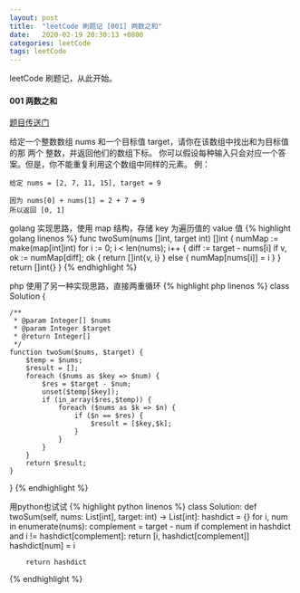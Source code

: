 ```yaml
---
layout: post
title:  "leetCode 刷题记 [001] 两数之和"
date:   2020-02-19 20:30:13 +0800
categories: leetCode
tags: leetCode
---
```


leetCode 刷题记，从此开始。


#### 001 两数之和

[题目传送门](https://leetcode-cn.com/problems/two-sum/) <br />

给定一个整数数组 nums 和一个目标值 target，请你在该数组中找出和为目标值的那 两个 整数，并返回他们的数组下标。
你可以假设每种输入只会对应一个答案。但是，你不能重复利用这个数组中同样的元素。
例：

```
给定 nums = [2, 7, 11, 15], target = 9

因为 nums[0] + nums[1] = 2 + 7 = 9
所以返回 [0, 1]
```
golang 实现思路，使用 map 结构，存储 key 为遍历值的 value 值
{% highlight golang linenos %}
func twoSum(nums []int, target int) []int {
	numMap := make(map[int]int)
	for i := 0; i < len(nums); i++ {
		diff := target - nums[i]
		if v, ok := numMap[diff]; ok {
			return []int{v, i}
		} else {
			numMap[nums[i]] = i
		}
	}
	return []int{}
}
{% endhighlight %}

php 使用了另一种实现思路，直接两重循环
{% highlight php linenos %}
class Solution {

    /**
     * @param Integer[] $nums
     * @param Integer $target
     * @return Integer[]
     */
    function twoSum($nums, $target) {
        $temp = $nums;
        $result = [];
        foreach ($nums as $key => $num) {
            $res = $target - $num;
            unset($temp[$key]);
            if (in_array($res,$temp)) {
                foreach ($nums as $k => $n) {
                    if ($n == $res) {
                        $result = [$key,$k];
                    }
                }
            }
        }
        return $result;
    }
}
{% endhighlight %}

用python也试试
{% highlight python linenos %}
class Solution:
    def twoSum(self, nums: List[int], target: int) -> List[int]:
        hashdict = {}
        for i, num in enumerate(nums):
            complement = target - num
            if complement in hashdict and i != hashdict[complement]:
                return [i, hashdict[complement]]
            hashdict[num] = i
        
        return hashdict
{% endhighlight %}
